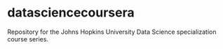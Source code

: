 # datasciencecoursera
Repository for the Johns Hopkins University Data Science specialization course series.
